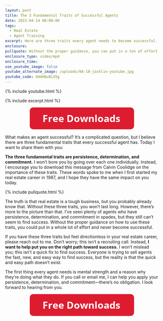 ```yaml
---
layout: post
title: The 3 Fundamental Traits of Successful Agents
date: 2022-04-14 00:00:00
tags:
  - Real Estate
  - Agent Training
excerpt: Here are three traits every agent needs to become successful.
enclosure:
pullquote: Without the proper guidance, you can put in a ton of effort and never succeed.
enclosure_type: video/mp4
enclosure_time:
use_youtube_image: false
youtube_alternate_image: /uploads/04-18-jacklin-youtube.jpg
youtube_code: GH4HQu8LX5g
---
```

{% include youtube.html %}

{% include excerpt.html %}

<center><a href="https://join.gochicagolandhomes.com/ask/efa5d32e8db6f30a3bb072c2ce4c4252"><img width="343" height="72" src="uploads/FreeDownloadsButton-343.png" /></a></center>

What makes an agent successful? It’s a complicated question, but I believe there are three fundamental traits that every successful agent has. Today I want to share them with you:

**The three fundamental traits are persistence, determination, and commitment.** I won’t bore you by going over each one individually. Instead, I encourage you to download this message from Calvin Coolidge on the importance of these traits. These words spoke to me when I first started my real estate career in 1987, and I hope they have the same impact on you today.

{% include pullquote.html %}

The truth is that real estate is a tough business, but you probably already know that. Without these three traits, you won’t last long. However, there’s more to the picture than that. I’ve seen plenty of agents who have persistence, determination, and commitment in spades, but they still can’t seem to find success. Without the proper guidance on how to use these traits, you could put in a whole lot of effort and never become successful.

If you have these three traits but feel directionless in your real estate career, please reach out to me. Don’t worry; this isn’t a recruiting call. Instead, **I want to help put you on the right path toward success.** I won’t mislead you; this isn’t a quick fix to find success. Everyone is trying to sell agents the fast, new, and easy way to find success, but the reality is that the quick and easy path doesn’t exist.

The first thing every agent needs is mental strength and a reason why they’re doing what they do. If you call or email me, I can help you apply your persistence, determination, and commitment—there’s no obligation. I look forward to hearing from you.

<center><a href="https://join.gochicagolandhomes.com/ask/efa5d32e8db6f30a3bb072c2ce4c4252"><img width="343" height="72" src="uploads/FreeDownloadsButton-343.png" /></a></center>

